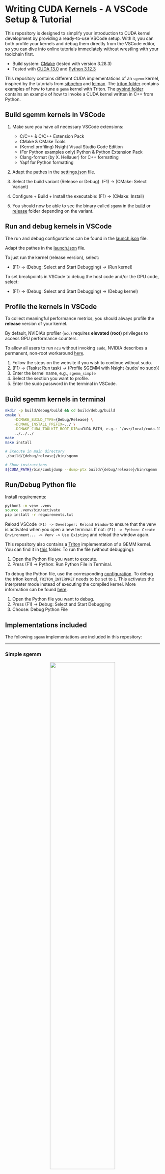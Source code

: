 # Writing CUDA Kernels - A VSCode Setup & Tutorial
This repository is designed to simplify your introduction to CUDA kernel development by providing a ready-to-use VSCode setup. With it, you can both profile your kernels and debug them directly from the VSCode editor, so you can dive into online tutorials immediately without wrestling with your toolchain first.
- Build system: [CMake](CMakeLists.txt) (tested with version 3.28.3)
- Tested with [CUDA 13.0](https://docs.nvidia.com/cuda/cuda-toolkit-release-notes/index.html) and [Python 3.12.3](https://www.python.org/downloads/release/python-3123/)

This repository contains different CUDA implementations of an `sgemm` kernel, inspired by the tutorials from [siboehm](https://siboehm.com/articles/22/CUDA-MMM) and [leimao](https://leimao.github.io/article/CUDA-Matrix-Multiplication-Optimization/). The [triton folder](examples/triton/) contains examples of how to tune a `gemm` kernel with Triton.
The [pybind folder](examples/pybind/) contains an example of how to invoke a CUDA kernel written in C++ from Python.


## Build sgemm kernels in VSCode

1. Make sure you have all necessary VSCode extensions: 
    - C/C++ & C/C++ Extension Pack
    - CMake & CMake Tools
    - (Kernel profiling) Nsight Visual Studio Code Edition
    - (For Python examples only) Python & Python Extension Pack
    - Clang-format (by X. Hellauer) for C++ formatting
    - Yapf for Python formatting

1. Adapt the pathes in the [settings.json](.vscode/settings.json) file.

1. Select the build variant (Release or Debug): (F1) -> (CMake: Select Variant)

1. Configure + Build + Install the executable: (F1) -> (CMake: Install)

1. You should now be able to see the binary called `sgemm` in the [build](build/debug/bin/sgemm) or [release](build/release/bin/sgemm) folder depending on the variant.


## Run and debug kernels in VSCode

The run and debug configurations can be found in the [launch.json](.vscode/launch.json) file.

Adapt the pathes in the [launch.json](.vscode/launch.json) file.

To just run the kernel (release version), select:

- (F1) -> (Debug: Select and Start Debugging) -> (Run kernel)

To set breakpoints in VSCode to debug the host code and/or the GPU code, select:

- (F1) -> (Debug: Select and Start Debugging) -> (Debug kernel)


## Profile the kernels in VSCode

To collect meaningful performance metrics, you should always profile the **release** version of your kernel.

By default, NVIDIA’s profiler (`ncu`) requires **elevated (root)** privileges to access GPU performance counters.

To allow all users to run `ncu` without invoking `sudo`, NVIDIA describes a permanent, non-root workaround
[here](https://developer.nvidia.com/nvidia-development-tools-solutions-err_nvgpuctrperm-permission-issue-performance-counters).

1. Follow the steps on the website if you wish to continue without sudo.
1. (F1) -> (Tasks: Run task) -> (Profile SGEMM with Nsight {sudo/ no sudo})
1. Enter the kernel name, e.g., `sgemm_simple`
1. Select the section you want to profile.
1. Enter the sudo password in the terminal in VSCode.


## Build sgemm kernels in terminal

```bash
mkdir -p build/debug/build && cd build/debug/build
cmake \
    -DCMAKE_BUILD_TYPE={Debug/Release} \
    -DCMAKE_INSTALL_PREFIX=../ \
    -DCMAKE_CUDA_TOOLKIT_ROOT_DIR=<CUDA_PATH, e.g.: `/usr/local/cuda-13`> \
    ../../../
make
make install

# Execute in main directory
./build/{debug/release}/bin/sgemm

# Show instructions
${CUDA_PATH}/bin/cuobjdump --dump-ptx build/{debug/release}/bin/sgemm
```


## Run/Debug Python file
Install requirements:

```bash
python3 -m venv .venv
source .venv/bin/activate
pip install -r requirements.txt
```

Reload VSCode `(F1) -> Developer: Reload Window` to ensure that the venv is activated when you open a new terminal.
If not: `(F1) -> Python: Create Environment... -> Venv -> Use Existing` and reload the window again.

This repository also contains a [Triton](https://triton-lang.org/main/index.html) implementation of a GEMM kernel.
You can find it in [this](examples/triton) folder.
To run the file (without debugging):

1. Open the Python file you want to execute.
1. Press (F1) -> Python: Run Python File in Terminal.

To debug the Python file, use the corresponding [configuration](.vscode/launch.json).
To debug the triton kernel, `TRITON_INTERPRET` needs to be set to `1`.
This activates the interpreter mode instead of executing the compiled kernel.
More information can be found [here](https://triton-lang.org/main/programming-guide/chapter-3/debugging.html).

1. Open the Python file you want to debug.
1. Press (F1) -> Debug: Select and Start Debugging
1. Choose: Debug Python File


## Implementations included

The following `sgemm` implementations are included in this repository:
____
### Simple sgemm
<p align="center">
  <img src="docs/figures/00_simple_sgemm.png" width="65%"/>
</p>

____
### Coalesced sgemm
<p align="center">
  <img src="docs/figures/01_coalesced_sgemm.png" width="70%"/>
</p>

____
### Tiled sgemm
<p align="center">
  <img src="docs/figures/02_tiled_sgemm.png" width="80%"/>
</p>

____
### 2D-Tiled sgemm & 2D-Tiled sgemm (vectorized v2)
<p align="center">
  <img src="docs/figures/03_05_tiled_2d+vectorized2_sgemm.png" width="90%"/>
</p>

____
### 2D-Tiled sgemm (vectorized v1)
<p align="center">
  <img src="docs/figures/04_tiled_2d_vectorized1_sgemm.png" width="92%"/>
</p>

____
### 2D Warptiling
<p align="center">
  <img src="docs/figures/06_warptiling_sgemm.png" width="92%"/>
</p>

____
### Tensorcores
<p align="center">
  <img src="docs/figures/07_tensorcores_sgemm.png" width="90%"/>
</p>

## Tracing

1. Enable the collection of tracing information in the [settings.json](.vscode/settings.json).

1. Trace the kernel <my_kernel>, e.g. `sgemm_warptiling`:
    ```bash
    ${CUDA_PATH}/bin/ncu \
      --set full -f \
      --kernel-name <my_kernel> \
      --export sgemm.ncu-rep \
      ./build/release/bin/sgemm
    ```

1. Open the file with nsight:
    ```bash
    ${CUDA_PATH}/bin/ncu-ui sgemm.ncu-rep
    ```

1. Profile additional metrics:
    ```bash
    # Show all metrics
    ${CUDA_PATH}/bin/ncu --query-metrics

    # Profile more metrics (m1, m2, and m3)
    ${CUDA_PATH}/bin/ncu [...] --metrics m1,m2,m3 [...]
    ```
    To print the results, use `--page raw `.
